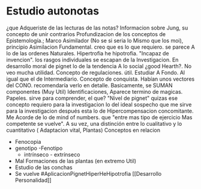 # Estudio autonotas
¿que Adqueriste de las lecturas de las notas?
Informacion sobre Jung, su concepto de unir contrarios Profundizacion de los conceptos de Epistemología.; Marco Asimilador (No se si seria lo Mismo que los moi), principio Asimilacion Fundamental. creo que es lo que requiero. se parece A lo de las ordenes
Naturales.
Hipertrofia he hipotrofia. "Incapaz de invencion".
los rasgos individuales se escapan de la Investigacion.
En desarrollo moral de pignet lo de la tendencia A lo social ¿good Hearth?. No veo mucha utilidad.
Concepto de regulaciones. útil. Estudiar A Fondo.
Al igual que el de Intermediario.
Concepto de conquista. Habían unos vectores del CONO. recomendaría verlo en detalle.
Basicamente, se SUMAN componentes (Muy Util)
Identificaciones, Aparece termino de magicas. Papeles. sirve para comprender, el que?
"Nivel de pignet" quizas ese concepto requiero para la investigacion
lo del ideal sospecho que me sirve para la investigacion después esta lo de Hipercompensacion concomitante.
Me Acorde de lo de mind of numbers. que
"entre mas tipo de ejercicio Mas competente se vuelve".
A su vez, una distinción entre lo cualitativo y lo cuantitativo
( Adaptacion vital, Plantas)
Conceptos en relacion
- Fenocopia
- genotipo -Fenotipo
	- intrínseco - extrínseco
- Mal Formaciones de las plantas (en extremo
Util)
- Estudio de las conchas
- Se vuelve
#AplicacionPignetHiperHeHipotrofia
[[Desarrollo Personalidad]]
